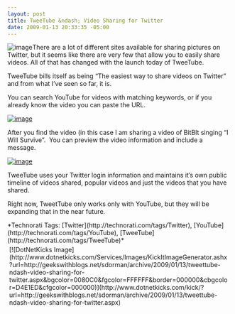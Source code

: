 ```yaml
---
layout: post
title: TweeTube &ndash; Video Sharing for Twitter
date: 2009-01-13 20:33:35 -05:00
---
```


![image](http://gwb.blob.core.windows.net/sdorman/WindowsLiveWriter/AnnouncingTweetTube_10F4D/image_7.png "image")There are a lot of different sites available for sharing pictures on Twitter, but it seems like there are very few that allow you to easily share videos. All of that has changed with the launch today of TweeTube.

TweeTube bills itself as being “The easiest way to share videos on Twitter” and from what I’ve seen so far, it is.

You can search YouTube for videos with matching keywords, or if you already know the video you can paste the URL.

[![image](http://gwb.blob.core.windows.net/sdorman/WindowsLiveWriter/AnnouncingTweetTube_10F4D/image_thumb_1.png "image")](http://gwb.blob.core.windows.net/sdorman/WindowsLiveWriter/AnnouncingTweetTube_10F4D/image_4.png) 

After you find the video (in this case I am sharing a video of BitBlt singing “I Will Survive”.  You can preview the video information and include a message.

[![image](http://gwb.blob.core.windows.net/sdorman/WindowsLiveWriter/AnnouncingTweetTube_10F4D/image_thumb_2.png "image")](http://gwb.blob.core.windows.net/sdorman/WindowsLiveWriter/AnnouncingTweetTube_10F4D/image_6.png) 

TweeTube uses your Twitter login information and maintains it’s own public timeline of videos shared, popular videos and just the videos that you have shared.

Right now, TweetTube only works only with YouTube, but they will be expanding that in the near future.

<div style="PADDING-BOTTOM: 0px; MARGIN: 0px; PADDING-LEFT: 0px; PADDING-RIGHT: 0px; DISPLAY: inline; FLOAT: none; PADDING-TOP: 0px" id="scid:0767317B-992E-4b12-91E0-4F059A8CECA8:40d7d36f-657b-4638-bf47-247cfb60688a" class="wlWriterSmartContent">*Technorati Tags: [Twitter](http://technorati.com/tags/Twitter), [YouTube](http://technorati.com/tags/YouTube), [TweeTube](http://technorati.com/tags/TweeTube)*</div>
<div style="TEXT-ALIGN: left; PADDING-BOTTOM: 4px; MARGIN: 0px; PADDING-LEFT: 4px; PADDING-RIGHT: 4px; PADDING-TOP: 4px" class="wlWriterHeaderFooter">[![DotNetKicks Image](http://www.dotnetkicks.com/Services/Images/KickItImageGenerator.ashx?url=http://geekswithblogs.net/sdorman/archive/2009/01/13/tweettube-ndash-video-sharing-for-twitter.aspx&bgcolor=0080C0&fgcolor=FFFFFF&border=000000&cbgcolor=D4E1ED&cfgcolor=000000)](http://www.dotnetkicks.com/kick/?url=http://geekswithblogs.net/sdorman/archive/2009/01/13/tweettube-ndash-video-sharing-for-twitter.aspx)</div>
